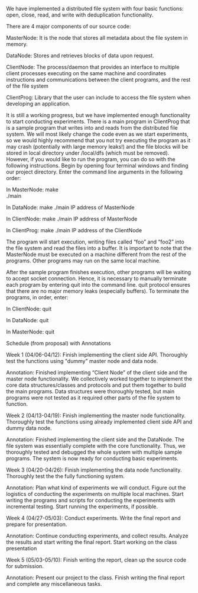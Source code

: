 We have implemented a distributed file system with four basic functions: open, close, read, and write with deduplication functionality.

There are 4 major components of our source code:

MasterNode: It is the node that stores all metadata about the file system in memory.

DataNode: Stores and retrieves blocks of data upon request.

ClientNode: The process/daemon that provides an interface to multiple client processes executing on the same machine and coordinates instructions and communications between the client programs, and the rest of the file system

ClientProg: Library that the user can include to access the file system when developing an application.

It is still a working progress, but we have implemented enough functionality to start conducting experiments. There is a main program in ClientProg that is a sample program that writes into and reads from the distributed file system. We will most likely change the code even as we start experiments, so we would highly recommend that you not try executing the program as it may crash (potentially with large memory leaks!) and the file blocks will be stored in local directory under /local/dfs (which must be removed). However, if you would like to run the program, you can do so with the following instructions. Begin by opening four terminal windows and finding our project directory. Enter the command line arguments in the following order:

In MasterNode:
make  	
./main

In DataNode:
make
./main IP address of MasterNode

In ClientNode:
make
./main IP address of MasterNode

In ClientProg:
make
./main IP address of the ClientNode

The program will start execution, writing files called “foo” and “foo2” into the file system and read the files into a buffer. It is important to note that the MasterNode must be executed on a machine different from the rest of the programs. Other programs may run on the same local machine.

After the sample program finishes execution, other programs will be waiting to accept socket connection. Hence, it is necessary to manually terminate each program by entering quit into the command line. quit protocol ensures that there are no major memory leaks (especially buffers). To terminate the programs, in order, enter:

In ClientNode:
quit

In DataNode:
quit

In MasterNode:
quit

Schedule (from proposal)  with Annotations

Week 1 (04/06-04/12): Finish implementing the client side API. Thoroughly test the functions using "dummy" master node and data node.    

Annotation: Finished implementing “Client Node” of the client side and the master node functionality. We collectively worked together to implement the core data structures/classes and protocols and put them together to build the main programs. Data structures were thoroughly tested, but main programs were not tested as it required other parts of the file system to function.

Week 2 (04/13-04/19): Finish implementing the master node functionality. Thoroughly test the functions using already implemented client side API and dummy data node.

Annotation: Finished implementing the client side and the DataNode. The file system was essentially complete with the core functionality.  Thus, we thoroughly tested and debugged the whole system with multiple sample programs. The system is now ready for conducting basic experiments.

Week 3 (04/20-04/26): Finish implementing the data node functionality. Thoroughly test the the fully functioning system.

Annotation: Plan what kind of experiments we will conduct. Figure out the logistics of conducting the experiments on multiple local machines. Start writing the programs and scripts for conducting the experiments with incremental testing. Start running the experiments, if possible.

Week 4 (04/27-05/03): Conduct experiments. Write the final report and prepare for presentation.

Annotation: Continue conducting experiments, and collect results. Analyze the results and start writing the final report. Start working on the class presentation

Week 5 (05/03-05/10): Finish writing the report, clean up the source code for submission.

Annotation: Present our project to the class. Finish writing the final report and complete any miscellaneous tasks.
